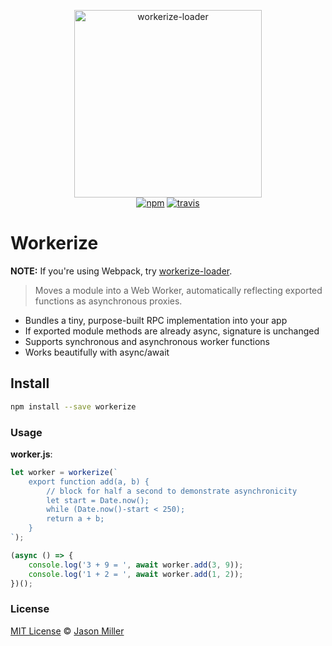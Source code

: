 <p align="center">
  <img src="https://i.imgur.com/JLAwk0S.png" width="300" height="300" alt="workerize-loader">
  <br>
  <a href="https://www.npmjs.org/package/workerize"><img src="https://img.shields.io/npm/v/workerize.svg?style=flat" alt="npm"></a> <a href="https://travis-ci.org/developit/workerize"><img src="https://travis-ci.org/developit/workerize.svg?branch=master" alt="travis"></a>
</p>

# Workerize

**NOTE:** If you're using Webpack, try [workerize-loader](https://github.com/developit/workerize-loader).

> Moves a module into a Web Worker, automatically reflecting exported functions as asynchronous proxies.

- Bundles a tiny, purpose-built RPC implementation into your app
- If exported module methods are already async, signature is unchanged
- Supports synchronous and asynchronous worker functions
- Works beautifully with async/await


## Install

```sh
npm install --save workerize
```


### Usage

**worker.js**:

```js
let worker = workerize(`
	export function add(a, b) {
		// block for half a second to demonstrate asynchronicity
		let start = Date.now();
		while (Date.now()-start < 250);
		return a + b;
	}
`);

(async () => {
	console.log('3 + 9 = ', await worker.add(3, 9));
	console.log('1 + 2 = ', await worker.add(1, 2));
})();
```

### License

[MIT License](LICENSE.md) © [Jason Miller](https://jasonformat.com)

